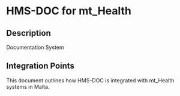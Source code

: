 # HMS-DOC for mt_Health

## Description

Documentation System

## Integration Points

This document outlines how HMS-DOC is integrated with mt_Health systems in Malta.
